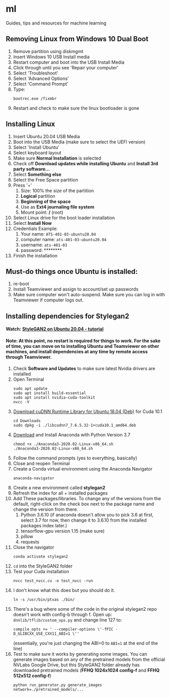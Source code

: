 # ml
Guides, tips and resources for machine learning

## Removing Linux from Windows 10 Dual Boot
1. Remove partition using diskmgmt
2. Insert Windows 10 USB Install media
3. Restart computer and boot into the USB Install Media
4. Click through until you see 'Repair your computer'
5. Select 'Troubleshoot'
6. Select 'Advanced Options'
7. Select 'Command Prompt'
8. Type: 
    ```
    bootrec.exe /fixmbr
    ```
9. Restart and check to make sure the linux bootloader is gone

## Installing Linux
1. Insert Ubuntu 20.04 USB Media
2. Boot into the USB Media (make sure to select the UEFI version)
3. Select 'Install Ubuntu'
4. Select keyboard layout
5. Make sure **Normal Installation** is selected
6. Check off **Download updates while installing Ubuntu** and **Install 3rd party software...**
7. Select **Something else**
8. Select the Free Space partition
9. Press '+'
   1.  Size: 100% the size of the partition
   2.  **Logical** partition
   3.  **Beginning of the space**
   4.  Use as **Ext4 journaling file system**
   5.  Mount point: **/** (root)
10. Select Linux drive for the boot loader installation
11. Select **Install Now**
12. Credentials Example:
    1.  Your name: ```ATS-401-03-ubuntu20.04```
    2.  computer name: ```ats-401-03-ubuntu20.04```
    3.  username: ```ats-401-03```
    4.  password: ********
13. Finish the installation

## Must-do things once Ubuntu is installed:
1. re-boot
2. Install Teamviewer and assign to account/set up passwords
3. Make sure computer won't auto-suspend. Make sure you can log in with Teamviewer if computer logs out.

## Installing dependencies for Stylegan2
#### Watch: [StyleGAN2 on Ubuntu 20.04 - tutorial](https://www.youtube.com/watch?v=ZMQfHC3O7eY)
#### Note: At this point, no restart is required for things to work. For the sake of time, you can move on to installing Ubuntu and Teamviewer on other machines, and install dependencies at any time by remote access through Teamviewer.
1. Check **Software and Updates** to make sure latest Nvidia drivers are installed
2. Open Terminal
    ```
    sudo apt update
    sudo apt install build-essential
    sudo apt install nvidia-cuda-toolkit
    nvcc -V
    ```
3. [Download cuDNN Runtime Library for Ubuntu 18.04 (Deb)](https://developer.nvidia.com/rdp/cudnn-download) for Cuda 10.1
    ```
    cd Downloads
    sudo dpkg -i ./libcudnn7_7.6.5.32-1+cuda10.1_amd64.deb
    ```
4. [Download](https://repo.anaconda.com/archive/Anaconda3-2020.02-Linux-x86_64.sh) and Install Anaconda with Python Version 3.7
    ```
    chmod +x ./Anaconda3-2020.02-Linux-x86_64.sh
    ./Anaconda3-2020.02-Linux-x86_64.sh
    ```
5. Follow the command prompts (yes to everything, basically)
6. Close and reopen Terminal
7. Create a Conda virtual environment using the Anaconda Navigator
    ```
    anaconda-navigator
    ```
8. Create a new environment called **stylegan2**
9. Refresh the index for all + installed packages
10. Add These packages/libraries. To change any of the versions from the default, right-click on the check box next to the package name and change the version from there.
    1. Python 3.6.10 (if anaconda doesn't allow you to pick 3.6 at first, select 3.7 for now, then change it to 3.6.10 from the installed packages index later.)
    2. tensorflow-gpu version 1.15 (make sure)
    3. pillow
    4. requests
11. Close the navigator
    ```
    conda activate stylegan2
    ```
12. ```cd``` into the StyleGAN2 folder
13. Test your Cuda installation
    ```
    nvcc test_nvcc.cu -o test_nvcc -run
    ```
14. I don't know what this does but you should do it.
    ```
    ln -s /usr/bin/ptxas ./bin/
    ```
15. There's a bug where some of the code in the original stylegan2 repo doesn't work with config-b through f. Open up: `dnnlib/tflib/custom_ops.py` and change line 127 to:
    ```
    compile_opts += ' --compiler-options \'-fPIC -D_GLIBCXX_USE_CXX11_ABI=1 \''
    ```
    (essentially, you're just changing the ABI=0 to `ABI=1` at the end of the line)
16. Test to make sure it works by generating some images. You can generate images based on any of the pretrained models from the official NVLabs Google Drive, but this StyleGAN2 folder already has downloaded pretrained models (**FFHQ 1024x1024 config-f** and **FFHQ 512x512 config-f**)
    ```
    python run_generator.py generate_images network=./pretrained_models/...
    ```